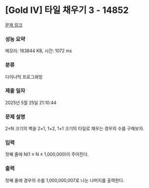 # [Gold IV] 타일 채우기 3 - 14852 

[문제 링크](https://www.acmicpc.net/problem/14852) 

### 성능 요약

메모리: 183844 KB, 시간: 1072 ms

### 분류

다이나믹 프로그래밍

### 제출 일자

2025년 5월 25일 21:10:44

### 문제 설명

<p>2×N 크기의 벽을 2×1, 1×2, 1×1 크기의 타일로 채우는 경우의 수를 구해보자.</p>

### 입력 

 <p>첫째 줄에 N(1 ≤ N ≤ 1,000,000)이 주어진다.</p>

### 출력 

 <p>첫째 줄에 경우의 수를 1,000,000,007로 나눈 나머지를 출력한다.</p>

